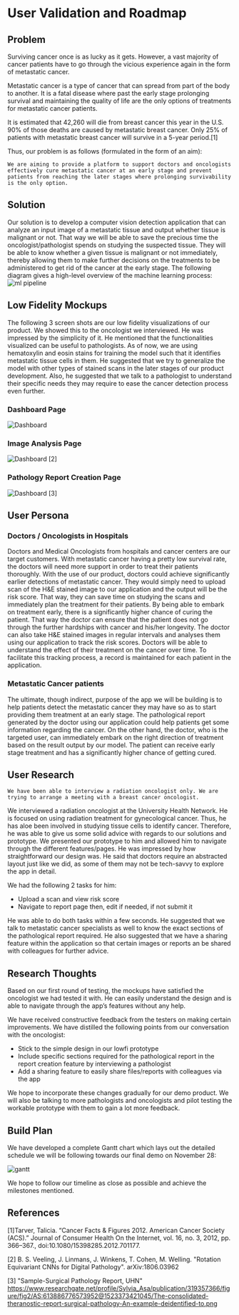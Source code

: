 # User Validation and Roadmap

## Problem
Surviving cancer once is as lucky as it gets. However, a vast majority of cancer patients have to go through the vicious experience again in the form of metastatic cancer.

Metastatic cancer is a type of cancer that can spread from part of the body to another. It is a fatal disease where past the early stage prolonging survival and maintaining the quality of life are the only options of treatments for metastatic cancer patients.

It is estimated that 42,260 will die from breast cancer this year in the U.S. 90% of those deaths are caused by metastatic breast cancer. Only 25% of patients with metastatic breast cancer will survive in a 5-year period.[1]

Thus, our problem is as follows (formulated in the form of an aim):

    We are aiming to provide a platform to support doctors and oncologists effectively cure metastatic cancer at an early stage and prevent patients from reaching the later stages where prolonging survivability is the only option.

## Solution

Our solution is to develop a computer vision detection application that can analyze an input image of a metastatic tissue and output whether tissue is malignant or not. That way we will be able to save the precious time the oncologist/pathologist spends on studying the suspected tissue. They will be able to know whether a given tissue is malignant or not immediately, thereby allowing them to make further decisions on the treatments to be administered to get rid of the cancer at the early stage. 
The following diagram gives a high-level overview of the machine learning process:
![ml pipeline](./unnamed2.jpg)

## Low Fidelity Mockups

The following 3 screen shots are our low fidelity visualizations of our product. We showed this to the oncologist we interviewed. He was impressed by the simplicity of it. He mentioned that the functionalities visualized can be useful to pathologists. As of now, we are using hematoxylin and eosin stains for training the model such that it identifies metastatic tissue cells in them. He suggested that we try to generalize the model with other types of stained scans in the later stages of our product development. Also, he suggested that we talk to a pathologist to understand their specific needs they may require to ease the cancer detection process even further.

### Dashboard Page
 
 ![Dashboard](./Doctor_Dashboard.png)

### Image Analysis Page

 ![Dashboard](./Image_Analysis.png)
 [2]

### Pathology Report Creation Page

 ![Dashboard](./Pathologist_Report.png)
 [3]  


## User Persona

### Doctors / Oncologists in Hospitals

Doctors and Medical Oncologists from hospitals and cancer centers are our target customers. With metastatic cancer having a pretty low survival rate, the doctors will need more support in order to treat their patients thoroughly. With the use of our product, doctors could achieve significantly earlier detections of metastatic cancer. They would simply need to upload scan of the H&E stained image to our application and the output will be the risk score. That way, they can save time on studying the scans and immediately plan the treatment for their patients. By being able to embark on treatment early, there is a significantly higher chance of curing the patient. That way the doctor can ensure that the patient does not go through the further hardships with cancer and his/her longevity.
The doctor can also take H&E stained images in regular intervals and analyses them using our application to track the risk scores. Doctors will be able to understand the effect of their treatment on the cancer over time. To facilitate this tracking process, a record is maintained for each patient in the application.

### Metastatic Cancer patients

The ultimate, though indirect, purpose of the app we will be building is to help patients detect the metastatic cancer they may have so as to start providing them treatment at an early stage.
The pathological report generated by the doctor using our application could help patients get some information regarding the cancer.
On the other hand, the doctor, who is the targeted user, can immediately embark on the right direction of treatment based on the result output by our model. The patient can receive early stage treatment and has a significantly higher chance of getting cured. 


## User Research

    We have been able to interview a radiation oncologist only. We are trying to arrange a meeting with a breast cancer oncologist.
    
We interviewed a radiation oncologist at the University Health Network. He is focused on using radiation treatment for gynecological cancer. Thus, he has aloe been involved in studying tissue cells to identify cancer. Therefore, he was able to give us some solid advice with regards to our solutions and prototype. We presented our prototype to him and allowed him to navigate through the different features/pages. He was impressed by how straightforward our design was. He said that doctors require an abstracted layout just like we did, as some of them may not be tech-savvy to explore the app in detail. 

We had the following 2 tasks for him:
- Upload a scan and view risk score
- Navigate to report page then, edit if needed, if not submit it

He was able to do both tasks within a few seconds. He suggested that we talk to metastatic cancer specialists as well to know the exact sections of the pathological report required. He also suggested that we have a sharing feature within the application so that certain images or reports an be shared with colleagues for further advice.

## Research Thoughts

Based on our first round of testing, the mockups have satisfied the oncologist we had tested it with. He can easily understand the design and is able to navigate through the app’s features without any help. 

We have received constructive feedback from the testers on making certain improvements. We have distilled the following points from our conversation with the oncologist:

- Stick to the simple design in our lowfi prototype
- Include specific sections required for the pathological report in the report creation feature by interviewing a pathologist
- Add a sharing feature to easily share files/reports with colleagues via the app

We hope to incorporate these changes gradually for our demo product. We will also be talking to more pathologists and oncologists and pilot testing the workable prototype with them to gain a lot more feedback.

## Build Plan

We have developed a complete Gantt chart which lays out the detailed schedule we will be following towards our final demo on November 28:

![gantt](./image00.jpg)

We hope to follow our timeline as close as possible and achieve the milestones mentioned.

## References
[1]Tarver, Talicia. “Cancer Facts &amp; Figures 2012. American Cancer Society (ACS).” Journal of Consumer Health On the Internet, vol. 16, no. 3, 2012, pp. 366–367., doi:10.1080/15398285.2012.701177.

[2] B. S. Veeling, J. Linmans, J. Winkens, T. Cohen, M. Welling. "Rotation Equivariant CNNs for Digital Pathology". arXiv:1806.03962 

[3]  "Sample-Surgical Pathology Report, UHN" https://www.researchgate.net/profile/Sylvia_Asa/publication/319357366/figure/fig2/AS:613886776573952@1523373421045/The-consolidated-theranostic-report-surgical-pathology-An-example-deidentified-to.png


